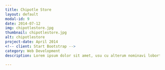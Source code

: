 ```yaml
---
title: Chipotle Store
layout: default
modal-id: 9
date: 2014-07-12
img: chipotlestore.jpg
thumbnail: chipotlestore.jpg
alt: chipotlestore
project-date: April 2014
<!-- client: Start Bootstrap -->
category: Web Development
description: Lorem ipsum dolor sit amet, usu cu alterum nominavi lobortis. At duo novum diceret. Tantas apeirian vix et, usu sanctus postulant inciderint ut, populo diceret necessitatibus in vim. Cu eum dicam feugiat noluisse.

---
```

